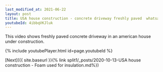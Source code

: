 ```yaml
---
last_modified_at: 2021-06-22
layout: post
title: USA house construction - concrete driveway freshly paved  whatsapp status
youtubeId: 4ibbqVKJluk
---
```



This video shows freshly paved concrete driveway in an american house under construction.

{% include youtubePlayer.html id=page.youtubeId %}

[Next]({{ site.baseurl }}{% link split1/_posts/2020-10-13-USA house construction - Foam used for insulation.md%})
